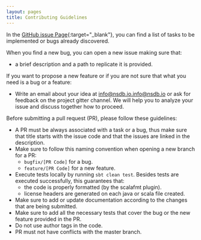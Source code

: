 ```yaml
---
layout: pages
title: Contributing Guidelines
---
```


In the [GitHub issue Page](https://github.com/radicalbit/nsdb/issues){:target="_blank"}, you can find a list of tasks to be implemented or bugs already discovered.

When you find a new bug, you can open a new issue making sure that:
- a brief description and a path to replicate it is provided.

If you want to propose a new feature or if you are not sure that what you need is a bug or a feature:
- Write an email about your idea at [info@nsdb.io](mailto:info@nsdb.io).info@nsdb.io or ask for feedback on the project gitter channel. We will help you to analyze your issue and discuss together how to proceed.

Before submitting a pull request (PR), please follow these guidelines:

* A PR must be always associated with a task or a bug, thus make sure that title starts with the issue code and that the issues are linked in the description.
* Make sure to follow this naming convention when opening a new branch for a PR:
  - `bugfix/[PR Code]` for a bug.
  - `feature/[PR Code]` for a new feature.
* Execute tests locally by running `sbt clean test`. Besides tests are executed successfully, this guarantees that:
  - the code is properly formatted (by the scalafmt plugin).
  - license headers are generated on each java or scala file created.
* Make sure to add or update documentation according to the changes that are being submitted.
* Make sure to add all the necessary tests that cover the bug or the new feature provided in the PR.
* Do not use author tags in the code.
* PR must not have conflicts with the master branch.
